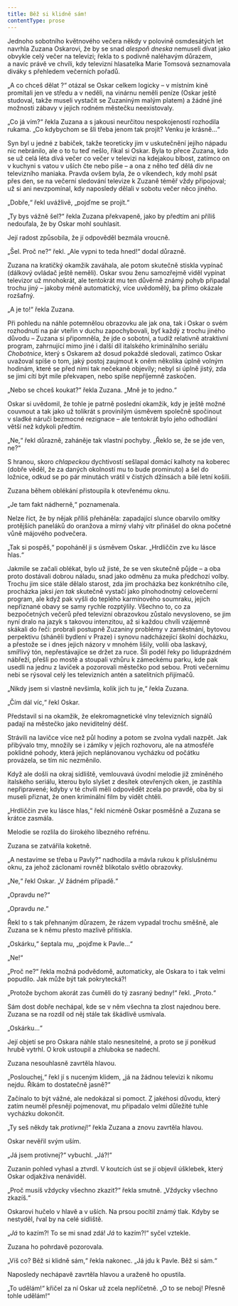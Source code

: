 ```yaml
---
title: Běž si klidně sám!
contentType: prose
---
```


Jednoho sobotního květnového večera někdy v polovině osmdesátých let navrhla Zuzana Oskarovi, že by se snad _alespoň dneska_ nemuseli dívat jako obvykle celý večer na televizi; řekla to s podivně naléhavým důrazem, a navíc právě ve chvíli, kdy televizní hlasatelka Marie Tomsová seznamovala diváky s přehledem večerních pořadů.

„A co chceš dělat ?“ otázal se Oskar celkem logicky – v místním kině promítali jen ve středu a v neděli, na vinárnu neměli peníze (Oskar ještě studoval, takže museli vystačit se Zuzaniným malým platem) a žádné jiné možnosti zábavy v jejich rodném městečku neexistovaly.

„Co já vím?“ řekla Zuzana a s jakousi neurčitou nespokojeností rozhodila rukama. „Co kdybychom se šli třeba jenom tak projít? Venku je krásně…“

Syn byl u jedné z babiček, takže teoreticky jim v uskutečnění jejího nápadu nic nebránilo, ale o to tu teď nešlo, říkal si Oskar. Byla to přece Zuzana, kdo se už celá léta dívá večer co večer v televizi na kdejakou blbost, zatímco on v kuchyni s vatou v uších čte nebo píše – a ona z něho teď dělá div ne televizního maniaka. Pravda ovšem byla, že o víkendech, kdy mohl psát přes den, se na večerní sledování televize k Zuzaně téměř vždy připojoval; už si ani nevzpomínal, kdy naposledy dělali v sobotu večer něco jiného.

„Dobře,“ řekl uvážlivě, „pojďme se projít.“

„Ty bys vážně šel?“ řekla Zuzana překvapeně, jako by předtím ani příliš nedoufala, že by Oskar mohl souhlasit.

Její radost způsobila, že jí odpověděl bezmála vroucně.

„Šel. Proč ne?“ řekl. „Ale vypni to teda hned!“ dodal důrazně.

Zuzana na kratičký okamžik zaváhala, ale potom skutečně stiskla vypínač (dálkový ovládač ještě neměli). Oskar svou ženu samozřejmě viděl vypínat televizor už mnohokrát, ale tentokrát mu ten důvěrně známý pohyb připadal trochu jiný – jakoby méně automatický, více uvědomělý, ba přímo okázale rozšafný.

„A je to!“ řekla Zuzana.

Při pohledu na náhle potemnělou obrazovku ale jak ona, tak i Oskar o svém rozhodnutí na pár vteřin v duchu zapochybovali, byť každý z trochu jiného důvodu – Zuzana si připomněla, že jde o sobotní, a tudíž relativně atraktivní program, zahrnující mimo jiné i další díl italského kriminálního seriálu _Chobotnice_, který s Oskarem až dosud pokaždé sledovali, zatímco Oskar uvažoval spíše o tom, jaký postoj zaujmout k oněm několika úplně volným hodinám, které se před nimi tak nečekaně objevily; nebyl si úplně jistý, zda se jimi cítí být mile překvapen, nebo spíše nepříjemně zaskočen.

„Nebo se chceš koukat?“ řekla Zuzana. „Mně je to jedno.“

Oskar si uvědomil, že tohle je patrně poslední okamžik, kdy je ještě možné couvnout a tak jako už tolikrát s provinilým úsměvem společně spočinout v sladké náruči bezmocné rezignace – ale tentokrát bylo jeho odhodlání větší než kdykoli předtím.

„Ne,“ řekl důrazně, zaháněje tak vlastní pochyby. „Řeklo se, že se jde ven, ne?“

S hranou, skoro _chlapeckou_ dychtivostí sešlapal domácí kalhoty na koberec (dobře věděl, že za daných okolností mu to bude prominuto) a šel do ložnice, odkud se po pár minutách vrátil v čistých džínsách a bílé letní košili.

Zuzana během oblékání přistoupila k otevřenému oknu.

„Je tam fakt nádherně,“ poznamenala.

Nelze říct, že by nějak příliš přeháněla: zapadající slunce obarvilo omítky protějších paneláků do oranžova a mírný vlahý vítr přinášel do okna početné vůně májového podvečera.

„Tak si pospěš,“ popoháněl ji s úsměvem Oskar. „Hrdliččin zve ku lásce hlas.“

Jakmile se začali oblékat, bylo už jisté, že se ven skutečně půjde – a oba proto dostávali dobrou náladu, snad jako odměnu za muka předchozí volby. Trochu jim sice stále dělalo starost, zda jim procházka bez konkrétního cíle, procházka jaksi _jen tak_ skutečně vystačí jako plnohodnotný celovečerní program, ale když pak vyšli do teplého karmínového soumraku, jejich nepřiznané obavy se samy rychle rozptýlily. Všechno to, co za bezpočetných večerů před televizní obrazovkou zůstalo nevysloveno, se jim nyní dralo na jazyk s takovou intenzitou, až si každou chvíli vzájemně skákali do řeči: probrali postupně Zuzaniny problémy v zaměstnání, bytovou perpektivu (sháněli bydlení v Praze) i synovu nadcházející školní docházku, a přestože se i dnes jejich názory v mnohém lišily, volili oba laskavý, smířlivý tón, nepřestávajíce se držet za ruce. Šli podél řeky po liduprázdném nábřeží, přešli po mostě a stoupali vzhůru k zámeckému parku, kde pak usedli na jednu z laviček a pozorovali městečko pod sebou. Proti večernímu nebi se rýsoval celý les televizních antén a satelitních přijímačů.

„Nikdy jsem si vlastně nevšimla, kolik jich tu je,“ řekla Zuzana.

„Čím dál víc,“ řekl Oskar.

Představil si na okamžik, že elekromagnetické vlny televizních signálů padají na městečko jako neviditelný déšť.

Strávili na lavičce více než půl hodiny a potom se zvolna vydali nazpět. Jak přibývalo tmy, množily se i zámlky v jejich rozhovoru, ale na atmosféře poklidné pohody, která jejich neplánovanou vycházku od počátku provázela, se tím nic nezměnilo.

  

Když ale došli na okraj sídliště, vemlouvavá úvodní melodie již zmíněného italského seriálu, kterou bylo slyšet z desítek otevřených oken, je zastihla nepřipravené; kdyby v té chvíli měli odpovědět zcela po pravdě, oba by si museli přiznat, že onen kriminální film by vidět chtěli.

„Hrdliččin zve ku lásce hlas,“ řekl nicméně Oskar posměšně a Zuzana se krátce zasmála.

Melodie se rozlila do širokého líbezného refrénu.

Zuzana se zatvářila koketně.

„A nestavíme se třeba u Pavly?“ nadhodila a mávla rukou k příslušnému oknu, za jehož záclonami rovněž blikotalo světlo obrazovky.

„Ne,“ řekl Oskar. „V žádném případě.“

„Opravdu ne?“

„Opravdu _ne_.“

Řekl to s tak přehnaným důrazem, že rázem vypadal trochu směšně, ale Zuzana se k němu přesto mazlivě přitiskla.

„Oskárku,“ šeptala mu, „pojďme k Pavle…“

„Ne!“

„Proč ne?“ řekla možná podvědomě, automaticky, ale Oskara to i tak velmi popudilo. Jak může být tak pokrytecká?!

„Protože bychom akorát zas čuměli do tý zasraný bedny!“ řekl. „Proto.“

Sám dost dobře nechápal, kde se v něm všechna ta zlost najednou bere. Zuzana se na rozdíl od něj stále tak škádlivě usmívala.

„Oskárku…“

Její objetí se pro Oskara náhle stalo nesnesitelné, a proto se jí poněkud hrubě vytrhl. O krok ustoupil a zhluboka se nadechl.

Zuzana nesouhlasně zavrtěla hlavou.

„Poslouchej,“ řekl jí s nuceným klidem, „já na žádnou televizi k nikomu nejdu. Říkám to dostatečně jasně?“

Začínalo to být vážné, ale nedokázal si pomoct. Z jakéhosi důvodu, který zatím neuměl přesněji pojmenovat, mu připadalo velmi důležité tuhle vycházku dokončit.

„Ty seš někdy tak _protivnej_!“ řekla Zuzana a znovu zavrtěla hlavou.

Oskar nevěřil svým uším.

„Já jsem protivnej?“ vybuchl. „Já?!“

Zuzanin pohled vyhasl a ztvrdl. V koutcích úst se jí objevil úšklebek, který Oskar odjakživa nenáviděl.

„Proč musíš vždycky všechno zkazit?“ řekla smutně. „Vždycky všechno zkazíš.“

Oskarovi hučelo v hlavě a v uších. Na prsou pocítil známý tlak. Kdyby se nestyděl, řval by na celé sídliště.

„_Já_ to kazím?! To se mi snad zdá! _Já_ to kazím?!“ syčel vztekle.

Zuzana ho pohrdavě pozorovala.

„Víš co? Běž si klidně sám,“ řekla nakonec. „Já jdu k Pavle. Běž si sám.“

Naposledy nechápavě zavrtěla hlavou a uraženě ho opustila.

„To udělám!“ křičel za ní Oskar už zcela nepříčetně. „O to se neboj! Přesně tohle udělám!“
